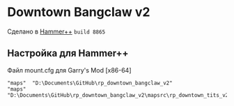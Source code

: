 # Downtown Bangclaw v2

Сделано в [Hammer++][hammerplusplus-link] `build 8865`

## Настройка для Hammer++

Файл mount.cfg для Garry's Mod [x86-64]
```
"maps"  "D:\Documents\GitHub\rp_downtown_bangclaw_v2"
"maps"	"D:\Documents\GitHub\rp_downtown_bangclaw_v2\mapsrc\rp_downtown_tits_v2"
```
<!-- links -->
[hammerplusplus-link]: https://github.com/ficool2/HammerPlusPlus-Website/releases/tag/8865
